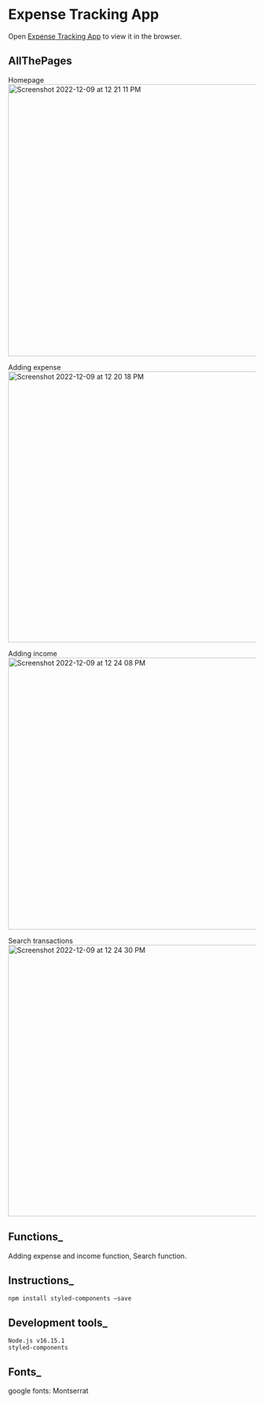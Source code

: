 # Expense Tracking App
Open [Expense Tracking App](https://vh5202002.github.io/expenseTracking-app/) to view it in the browser.

## AllThePages

Homepage
<img width="553" alt="Screenshot 2022-12-09 at 12 21 11 PM" src="https://user-images.githubusercontent.com/37912868/206792149-34c335dd-6911-41c1-bbff-eda34bd6ee56.png">

Adding expense
<img width="551" alt="Screenshot 2022-12-09 at 12 20 18 PM" src="https://user-images.githubusercontent.com/37912868/206792212-1c029bf9-3f68-4803-8670-97284ca4b092.png">

Adding income
<img width="553" alt="Screenshot 2022-12-09 at 12 24 08 PM" src="https://user-images.githubusercontent.com/37912868/206792294-ecc33812-be76-4df2-97ab-b70dad28b1ef.png">

Search transactions
<img width="552" alt="Screenshot 2022-12-09 at 12 24 30 PM" src="https://user-images.githubusercontent.com/37912868/206792309-81cfd36e-efbd-48e4-afbe-a1e4a1879ddc.png">

## Functions_
Adding expense and income function, Search function.

## Instructions_
    npm install styled-components —save

## Development tools_
    Node.js v16.15.1
    styled-components
    
## Fonts_
google fonts: Montserrat


